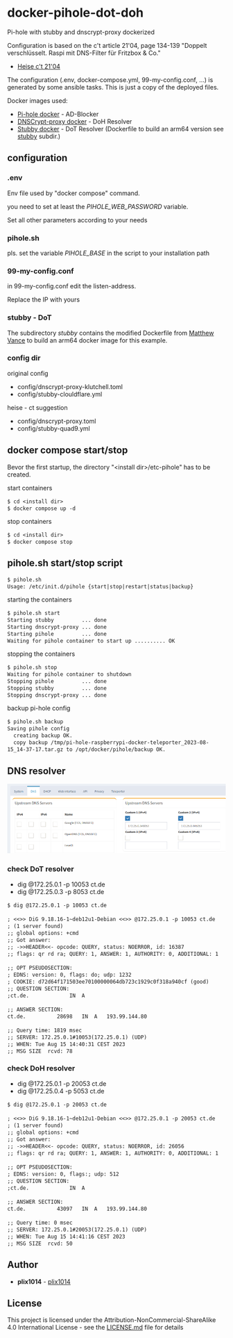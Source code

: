 # docker-pihole-dot-doh
Pi-hole with stubby and dnscrypt-proxy dockerized

Configuration is based on the c't article 21'04, page 134-139 "Doppelt verschlüsselt. Raspi mit DNS-Filter für Fritzbox & Co."

* [Heise c't 21'04](https://www.heise.de/select/ct/2021/4/2030412421734924519)


The configuration (.env, docker-compose.yml, 99-my-config.conf, ...) is generated by some ansible tasks. This is just a copy of the deployed files.


Docker images used:

* [Pi-hole docker](https://github.com/pi-hole/docker-pi-hole) - AD-Blocker
* [DNSCrypt-proxy docker](https://github.com/klutchell/dnscrypt-proxy-docker) - DoH Resolver
* [Stubby docker](https://github.com/MatthewVance/stubby-docker) - DoT Resolver (Dockerfile to build an arm64 version see [stubby](stubby) subdir.)


## configuration

### .env

Env file used by "docker compose" command.

you need to set at least the *PIHOLE_WEB_PASSWORD* variable.

Set all other parameters according to your needs


### pihole.sh

pls. set the variable *PIHOLE_BASE* in the script to your installation path 



### 99-my-config.conf

in 99-my-config.conf edit the listen-address.

Replace the IP with yours


### stubby - DoT

The subdirectory *stubby* contains the modified Dockerfile from [Matthew Vance](https://github.com/TrojaForks/stubby-docker/tree/master/stubby) to build an arm64 docker image for this example.

### config dir

original config
* config/dnscrypt-proxy-klutchell.toml
* config/stubby-clouldflare.yml

heise - ct suggestion
* config/dnscrypt-proxy.toml
* config/stubby-quad9.yml


## docker compose start/stop

Bevor the first startup, the directory "\<install dir\>/etc-pihole" has to be created.

start containers

```
$ cd <install dir>
$ docker compose up -d
```

stop containers
```
$ cd <install dir>
$ docker compose stop
```

## pihole.sh start/stop script


```
$ pihole.sh
Usage: /etc/init.d/pihole {start|stop|restart|status|backup}
```

starting the containers
```
$ pihole.sh start
Starting stubby         ... done
Starting dnscrypt-proxy ... done
Starting pihole         ... done
Waiting for pihole container to start up .......... OK
```

stopping the containers
```
$ pihole.sh stop
Waiting for pihole container to shutdown
Stopping pihole         ... done
Stopping stubby         ... done
Stopping dnscrypt-proxy ... done
```

backup pi-hole config
```
$ pihole.sh backup
Saving pihole config
  creating backup OK.
  copy backup /tmp/pi-hole-raspberrypi-docker-teleporter_2023-08-15_14-37-17.tar.gz to /opt/docker/pihole/backup OK.
```


## DNS resolver

![Pi-hole Upstream DNS config](images/pihole_upstream_dns.png)


### check DoT resolver

* dig @172.25.0.1 -p 10053 ct.de
* dig @172.25.0.3 -p 8053 ct.de

```
$ dig @172.25.0.1 -p 10053 ct.de

; <<>> DiG 9.18.16-1~deb12u1-Debian <<>> @172.25.0.1 -p 10053 ct.de
; (1 server found)
;; global options: +cmd
;; Got answer:
;; ->>HEADER<<- opcode: QUERY, status: NOERROR, id: 16387
;; flags: qr rd ra; QUERY: 1, ANSWER: 1, AUTHORITY: 0, ADDITIONAL: 1

;; OPT PSEUDOSECTION:
; EDNS: version: 0, flags: do; udp: 1232
; COOKIE: d72d64f171503ee70100000064db723c1929c0f318a940cf (good)
;; QUESTION SECTION:
;ct.de.				IN	A

;; ANSWER SECTION:
ct.de.			28698	IN	A	193.99.144.80

;; Query time: 1819 msec
;; SERVER: 172.25.0.1#10053(172.25.0.1) (UDP)
;; WHEN: Tue Aug 15 14:40:31 CEST 2023
;; MSG SIZE  rcvd: 78

```

### check DoH resolver

* dig @172.25.0.1 -p 20053 ct.de
* dig @172.25.0.4 -p 5053 ct.de

```
$ dig @172.25.0.1 -p 20053 ct.de

; <<>> DiG 9.18.16-1~deb12u1-Debian <<>> @172.25.0.1 -p 20053 ct.de
; (1 server found)
;; global options: +cmd
;; Got answer:
;; ->>HEADER<<- opcode: QUERY, status: NOERROR, id: 26056
;; flags: qr rd ra; QUERY: 1, ANSWER: 1, AUTHORITY: 0, ADDITIONAL: 1

;; OPT PSEUDOSECTION:
; EDNS: version: 0, flags:; udp: 512
;; QUESTION SECTION:
;ct.de.				IN	A

;; ANSWER SECTION:
ct.de.			43097	IN	A	193.99.144.80

;; Query time: 0 msec
;; SERVER: 172.25.0.1#20053(172.25.0.1) (UDP)
;; WHEN: Tue Aug 15 14:41:16 CEST 2023
;; MSG SIZE  rcvd: 50
```


## Author

* **plix1014** - [plix1014](https://github.com/plix1014)


## License

This project is licensed under the Attribution-NonCommercial-ShareAlike 4.0 International License - see the [LICENSE.md](LICENSE.md) file for details

